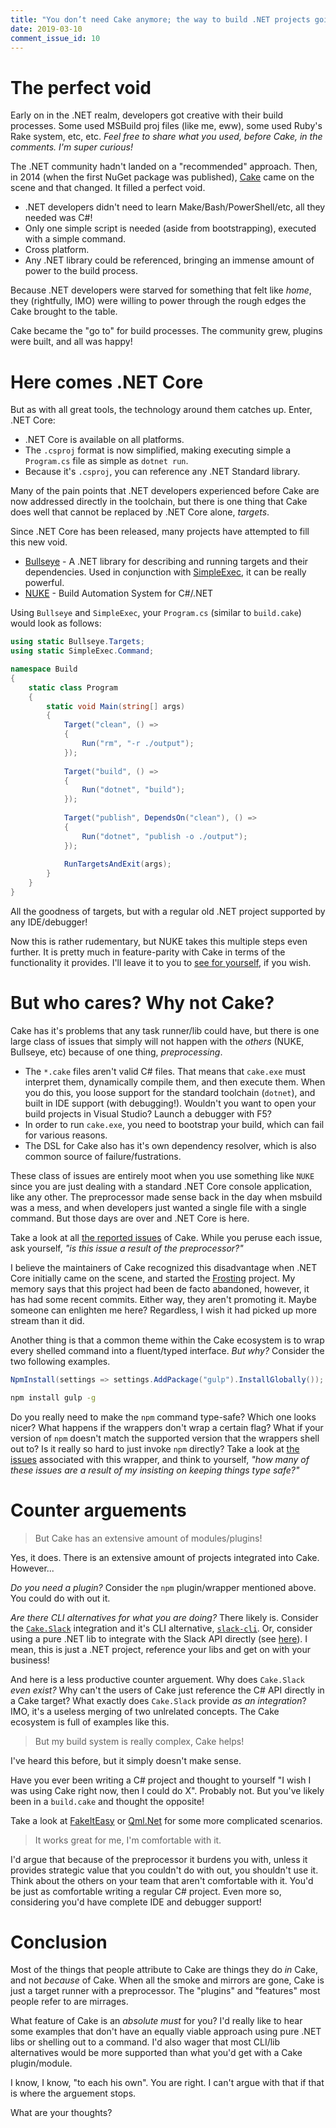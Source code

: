 ```yaml
---
title: "You don’t need Cake anymore; the way to build .NET projects going forward."
date: 2019-03-10
comment_issue_id: 10
---
```


# The perfect void

Early on in the .NET realm, developers got creative with their build processes. Some used MSBuild proj files (like me, eww), some used Ruby's Rake system, etc, etc. *Feel free to share what you used, before Cake, in the comments. I'm super curious!*

The .NET community hadn't landed on a "recommended" approach. Then, in 2014 (when the first NuGet package was published), [Cake](https://cakebuild.net/) came on the scene and that changed. It filled a perfect void.

* .NET developers didn't need to learn Make/Bash/PowerShell/etc, all they needed was C#!
* Only one simple script is needed (aside from bootstrapping), executed with a simple command.
* Cross platform.
* Any .NET library could be referenced, bringing an immense amount of power to the build process.

Because .NET developers were starved for something that felt like *home*, they (rightfully, IMO) were willing to power through the rough edges the Cake brought to the table.

Cake became the "go to" for build processes. The community grew, plugins were built, and all was happy!

# Here comes .NET Core

But as with all great tools, the technology around them catches up. Enter, .NET Core:

* .NET Core is available on all platforms.
* The ```.csproj``` format is now simplified, making executing simple a ```Program.cs``` file as simple as ```dotnet run```.
* Because it's ```.csproj```, you can reference any .NET Standard library.

Many of the pain points that .NET developers experienced before Cake are now addressed directly in the toolchain, but there is one thing that Cake does well that cannot be replaced by .NET Core alone, *targets*.

Since .NET Core has been released, many projects have attempted to fill this new void.

* [Bullseye](https://github.com/adamralph/bullseye) - A .NET library for describing and running targets and their dependencies. Used in conjunction with [SimpleExec](https://github.com/adamralph/simple-exec), it can be really powerful.
* [NUKE](https://nuke.build/) - Build Automation System for C#/.NET

Using ```Bullseye``` and ```SimpleExec```, your ```Program.cs``` (similar to ```build.cake```) would look as follows:

```csharp
using static Bullseye.Targets;
using static SimpleExec.Command;

namespace Build
{
    static class Program
    {
        static void Main(string[] args)
        {
            Target("clean", () =>
            {
                Run("rm", "-r ./output");
            });
            
            Target("build", () =>
            {
                Run("dotnet", "build");
            });
            
            Target("publish", DependsOn("clean"), () =>
            {
                Run("dotnet", "publish -o ./output");
            });
            
            RunTargetsAndExit(args);
        }
    }
}
```

All the goodness of targets, but with a regular old .NET project supported by any IDE/debugger!

Now this is rather rudementary, but NUKE takes this multiple steps even further. It is pretty much in feature-parity with Cake in terms of the functionality it provides. I'll leave it to you to [see for yourself](https://nuke.build/), if you wish.

# But who cares? Why not Cake?

Cake has it's problems that any task runner/lib could have, but there is one large class of issues that simply will not happen with the *others* (NUKE, Bullseye, etc) because of one thing, *preprocessing*.

* The ```*.cake``` files aren't valid C# files. That means that ```cake.exe``` must interpret them, dynamically compile them, and then execute them. When you do this, you loose support for the standard toolchain (```dotnet```), and built in IDE support (with debugging!). Wouldn't you want to open your build projects in Visual Studio? Launch a debugger with F5?
* In order to run ```cake.exe```, you need to bootstrap your build, which can fail for various reasons.
* The DSL for Cake also has it's own dependency resolver, which is also common source of failure/fustrations.

These class of issues are entirely moot when you use something like ```NUKE``` since you are just dealing with a standard .NET Core console application, like any other. The preprocessor made sense back in the day when msbuild was a mess, and when developers just wanted a single file with a single command. But those days are over and .NET Core is here.

Take a look at all [the reported issues](https://github.com/cake-build/cake/issues?q=is%3Aissue) of Cake. While you peruse each issue, ask yourself, *"is this issue a result of the preprocessor?"*

I believe the maintainers of Cake recognized this disadvantage when .NET Core initially came on the scene, and started the [Frosting](https://github.com/cake-build/frosting) project. My memory says that this project had been de facto abandoned, however, it has had some recent commits. Either way, they aren't promoting it. Maybe someone can enlighten me here? Regardless, I wish it had picked up more stream than it did.

Another thing is that a common theme within the Cake ecosystem is to wrap every shelled command into a fluent/typed interface. *But why?* Consider the two following examples.

```csharp
NpmInstall(settings => settings.AddPackage("gulp").InstallGlobally());
```
```bash
npm install gulp -g
```

Do you really need to make the ```npm``` command type-safe? Which one looks nicer? What happens if the wrappers don't wrap a certain flag? What if your version of ```npm``` doesn't match the supported version that the wrappers shell out to? Is it really so hard to just invoke ```npm``` directly? Take a look at [the issues](https://github.com/cake-contrib/Cake.Npm/issues?q=is%3Aissue+) associated with this wrapper, and think to yourself, *"how many of these issues are a result of my insisting on keeping things type safe?"*

# Counter arguements

> But Cake has an extensive amount of modules/plugins!

Yes, it does. There is an extensive amount of projects integrated into Cake. However...

*Do you need a plugin?* Consider the ```npm``` plugin/wrapper mentioned above. You could do with out it.

*Are there CLI alternatives for what you are doing?* There likely is. Consider the [```Cake.Slack```](https://github.com/cake-contrib/Cake.Slack) integration and it's CLI alternative, [```slack-cli```](https://github.com/rockymadden/slack-cli). Or, consider using a pure .NET lib to integrate with the Slack API directly (see [here](https://github.com/Inumedia/SlackAPI)). I mean, this is just a .NET project, reference your libs and get on with your business!

And here is a less productive counter arguement. Why does ```Cake.Slack``` *even exist?* Why can't the users of Cake just reference the C# API directly in a Cake target? What exactly does ```Cake.Slack``` provide *as an integration*? IMO, it's a useless merging of two unlrelated concepts. The Cake ecosystem is full of examples like this.

> But my build system is really complex, Cake helps!

I've heard this before, but it simply doesn't make sense.

Have you ever been writing a C# project and thought to yourself "I wish I was using Cake right now, then I could do X". Probably not. But you've likely been in a ```build.cake``` and thought the opposite!

Take a look at [FakeItEasy](https://github.com/FakeItEasy/FakeItEasy/blob/f6a2ed3ad9af70175c9766beff75bcde55824bcb/tools/FakeItEasy.Build/Program.cs) or [Qml.Net](https://github.com/qmlnet/qmlnet/blob/cebef7514f00a6c1273f263afc910edfda522d46/build/scripts/Program.cs) for some more complicated scenarios.

> It works great for me, I'm comfortable with it.

I'd argue that because of the preprocessor it burdens you with, unless it provides strategic value that you couldn't do with out, you shouldn't use it. Think about the others on your team that aren't comfortable with it. You'd be just as comfortable writing a regular C# project. Even more so, considering you'd have complete IDE and debugger support!

# Conclusion

Most of the things that people attribute to Cake are things they do *in* Cake, and not *because* of Cake. When all the smoke and mirrors are gone, Cake is just a target runner with a preprocessor. The "plugins" and "features" most people refer to are mirrages.

What feature of Cake is an *absolute must* for you? I'd really like to hear some examples that don't have an equally viable approach using pure .NET libs or shelling out to a command. I'd also wager that most CLI/lib alternatives would be more supported than what you'd get with a Cake plugin/module.

I know, I know, "to each his own". You are right. I can't argue with that if that is where the arguement stops.

What are your thoughts?
